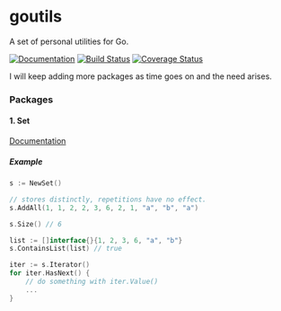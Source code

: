 # goutils

A set of personal utilities for Go.

[![Documentation](https://img.shields.io/badge/godoc-reference-blue.svg?style=flat-square)](https://godoc.org/github.com/abiosoft/goutils)
[![Build Status](https://drone.io/github.com/abiosoft/goutils/status.png)](https://drone.io/github.com/abiosoft/goutils/latest)
[![Coverage Status](https://coveralls.io/repos/abiosoft/goutils/badge.svg)](https://coveralls.io/r/abiosoft/goutils)

I will keep adding more packages as time goes on and the need arises.

### Packages

#### 1. Set

[Documentation](https://godoc.org/github.com/abiosoft/goutils/set)

##### Example
```go
s := NewSet()

// stores distinctly, repetitions have no effect.
s.AddAll(1, 1, 2, 2, 3, 6, 2, 1, "a", "b", "a")

s.Size() // 6

list := []interface{}{1, 2, 3, 6, "a", "b"}
s.ContainsList(list) // true

iter := s.Iterator()
for iter.HasNext() {
    // do something with iter.Value()
    ...
}
```
